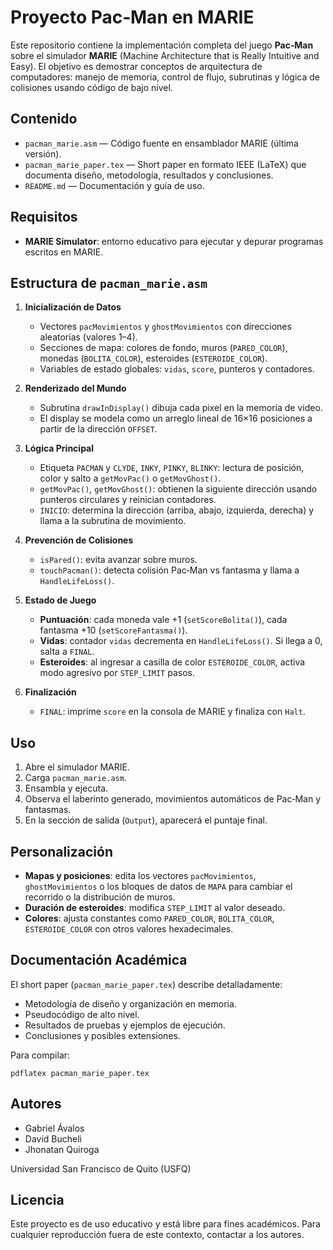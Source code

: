# Proyecto Pac‑Man en MARIE

Este repositorio contiene la implementación completa del juego **Pac‑Man** sobre el simulador **MARIE** (Machine Architecture that is Really Intuitive and Easy). El objetivo es demostrar conceptos de arquitectura de computadores: manejo de memoria, control de flujo, subrutinas y lógica de colisiones usando código de bajo nivel.

## Contenido

- `pacman_marie.asm` &mdash; Código fuente en ensamblador MARIE (última versión).
- `pacman_marie_paper.tex` &mdash; Short paper en formato IEEE (LaTeX) que documenta diseño, metodología, resultados y conclusiones.
- `README.md` &mdash; Documentación y guía de uso.

## Requisitos

- **MARIE Simulator**: entorno educativo para ejecutar y depurar programas escritos en MARIE.


## Estructura de `pacman_marie.asm`

1. **Inicialización de Datos**
   - Vectores `pacMovimientos` y `ghostMovimientos` con direcciones aleatorias (valores 1–4).
   - Secciones de mapa: colores de fondo, muros (`PARED_COLOR`), monedas (`BOLITA_COLOR`), esteroides (`ESTEROIDE_COLOR`).
   - Variables de estado globales: `vidas`, `score`, punteros y contadores.

2. **Renderizado del Mundo**
   - Subrutina `drawInDisplay()` dibuja cada pixel en la memoria de video.
   - El display se modela como un arreglo lineal de 16×16 posiciones a partir de la dirección `OFFSET`.

3. **Lógica Principal**
   - Etiqueta `PACMAN` y `CLYDE`, `INKY`, `PINKY`, `BLINKY`: lectura de posición, color y salto a `getMovPac()` o `getMovGhost()`.
   - `getMovPac()`, `getMovGhost()`: obtienen la siguiente dirección usando punteros circulares y reinician contadores.
   - `INICIO`: determina la dirección (arriba, abajo, izquierda, derecha) y llama a la subrutina de movimiento.

4. **Prevención de Colisiones**
   - `isPared()`: evita avanzar sobre muros.
   - `touchPacman()`: detecta colisión Pac‑Man vs fantasma y llama a `HandleLifeLoss()`.

5. **Estado de Juego**
   - **Puntuación**: cada moneda vale +1 (`setScoreBolita()`), cada fantasma +10 (`setScoreFantasma()`).
   - **Vidas**: contador `vidas` decrementa en `HandleLifeLoss()`. Si llega a 0, salta a `FINAL`.
   - **Esteroides**: al ingresar a casilla de color `ESTEROIDE_COLOR`, activa modo agresivo por `STEP_LIMIT` pasos.

6. **Finalización**
   - `FINAL`: imprime `score` en la consola de MARIE y finaliza con `Halt`.


## Uso

1. Abre el simulador MARIE.
2. Carga `pacman_marie.asm`.
3. Ensambla y ejecuta.
4. Observa el laberinto generado, movimientos automáticos de Pac‑Man y fantasmas.
5. En la sección de salida (`Output`), aparecerá el puntaje final.


## Personalización

- **Mapas y posiciones**: edita los vectores `pacMovimientos`, `ghostMovimientos` o los bloques de datos de `MAPA` para cambiar el recorrido o la distribución de muros.
- **Duración de esteroides**: modifica `STEP_LIMIT` al valor deseado.
- **Colores**: ajusta constantes como `PARED_COLOR`, `BOLITA_COLOR`, `ESTEROIDE_COLOR` con otros valores hexadecimales.


## Documentación Académica

El short paper (`pacman_marie_paper.tex`) describe detalladamente:

- Metodología de diseño y organización en memoria.
- Pseudocódigo de alto nivel.
- Resultados de pruebas y ejemplos de ejecución.
- Conclusiones y posibles extensiones.

Para compilar:
```
pdflatex pacman_marie_paper.tex
```


## Autores

- Gabriel Ávalos
- David Bucheli
- Jhonatan Quiroga

Universidad San Francisco de Quito (USFQ)


## Licencia

Este proyecto es de uso educativo y está libre para fines académicos. Para cualquier reproducción fuera de este contexto, contactar a los autores.

